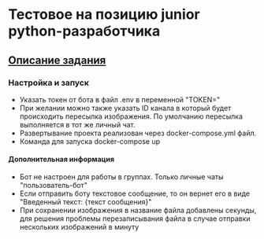 # Тестовое на позицию junior python-разработчика
## [Описание задания](https://t.me/pythontalk_ru/1406)

### Настройка и запуск
* Указать токен от бота в файл .env в переменной "TOKEN="
* При желании можно также указать ID канала в который будет происходить пересылка изображения. По умолчанию пересылка выполняется в тот же личный чат.
* Развертывание проекта реализован через docker-compose.yml файл.
* Команда для запуска docker-compose up

#### Дополнительная информация
* Бот не настроен для работы в группах. Только личные чаты "пользователь-бот"
* Если отправить боту текстовое сообщение, то он вернет его в виде "Введенный текст: {текст сообщения}"
* При сохранении изображения в название файла добавлены секунды, для решения проблемы перезаписывания файла в случае отправки нескольких изображений в минуту 